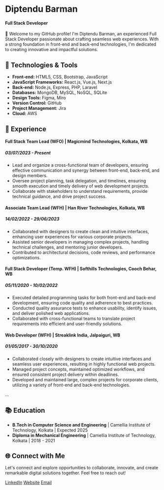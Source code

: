 # Diptendu Barman
#### Full Stack Developer

👋 Welcome to my GitHub profile! I'm Diptendu Barman, an experienced Full Stack Developer passionate about crafting seamless web experiences. With a strong foundation in front-end and back-end technologies, I'm dedicated to creating innovative and impactful solutions.

## 🔧 Technologies & Tools

- **Front-end:** HTML5, CSS, Bootstrap, JavaScript
- **JavaScript Frameworks:** React.js, Vue.js, Next.js
- **Back-end:** Node.js, Express, PHP, Laravel
- **Databases:** MongoDB, MySQL, NoSQL, SQLite
- **Design Tools:** Figma, Miro
- **Version Control:** GitHub
- **Project Management:** Jira
- **Cloud:** AWS

## 🚀 Experience

#### Full Stack Team Lead (WFO) | Magicmind Technologies, Kolkata, WB
##### 03/07/2023 - Present

- Lead and organize a cross-functional team of developers, ensuring effective communication and synergy between front-end, back-end, and design members.
- Oversee project planning, task delegation, and timelines, ensuring smooth execution and timely delivery of web development projects.
- Collaborate with stakeholders to understand requirements, provide technical guidance, and drive project success.

#### Associate Team Lead (WFH) | Han River Technologies, Kolkata, WB
##### 14/02/2022 - 29/06/2023

- Collaborated with designers to create clean and intuitive interfaces, enhancing user experiences for various corporate projects.
- Assisted senior developers in managing complex projects, handling technical challenges, and mentoring junior developers.
- Contributed to architectural decisions, code reviews, and performance optimizations.

#### Full Stack Developer (Temp. WFH) | Softhills Technologies, Cooch Behar, WB
##### 05/11/2020 - 10/02/2022

- Executed detailed programming tasks for both front-end and back-end development, ensuring code quality and adherence to best practices.
- Conducted quality assurance tests to enhance usability, identify issues, and deliver polished web applications.
- Collaborated with cross-functional teams to translate project requirements into efficient and user-friendly solutions.

#### Web Developer (WFH) | Streaklink India, Jalpaiguri, WB
##### 01/05/2017 - 30/10/2020

- Collaborated closely with designers to create intuitive interfaces and seamless user experiences, resulting in highly functional web projects.
- Managed project concepts, maintained optimized workflows, and ensured consistent project delivery within deadlines.
- Developed and maintained large, complex projects for corporate clients, utilizing a variety of front-end and back-end technologies.

...

## 📚 Education

- **B.Tech in Computer Science and Engineering** | Camellia Institute of Technology, Kolkata | Expected 2025
- **Diploma in Mechanical Engineering** | Camellia Institute of Technology, Kolkata | 2018 - 2021

## 🌐 Connect with Me

Let's connect and explore opportunities to collaborate, innovate, and create remarkable digital solutions together. Feel free to reach out!

[LinkedIn](https://www.linkedin.com/in/yourlinkedinprofile)
[Website](https://www.yourwebsite.com)
[Email](mailto:youremail@example.com)

